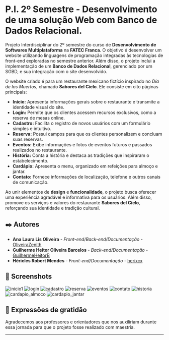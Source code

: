 # P.I. 2º Semestre - Desenvolvimento de uma solução Web com Banco de Dados Relacional.


Projeto Interdisciplinar do 2º semestre do curso de **Desenvolvimento de Softwares Multiplataforma** na **FATEC Franca**. O objetivo é desenvolver um website utilizando linguagens de programação integradas às tecnologias de front-end exploradas no semestre anterior. Além disso, o projeto inclui a implementação de um **Banco de Dados Relacional**, gerenciado por um SGBD, e sua integração com o site desenvolvido.  

O website criado é para um restaurante mexicano fictício inspirado no *Día de los Muertos*, chamado **Sabores del Cielo**. Ele consiste em oito páginas principais:  

- **Início:** Apresenta informações gerais sobre o restaurante e transmite a identidade visual do site.  
- **Login:** Permite que os clientes acessem recursos exclusivos, como a reserva de mesas online.  
- **Cadastro:** Facilita o registro de novos usuários com um formulário simples e intuitivo.  
- **Reserva:** Possui campos para que os clientes personalizem e concluam suas reservas.  
- **Eventos:** Exibe informações e fotos de eventos futuros e passados realizados no restaurante.  
- **História:** Conta a história e destaca as tradições que inspiraram o estabelecimento.  
- **Cardápio:** Apresenta o menu, organizado em refeições para almoço e jantar.  
- **Contato:** Fornece informações de localização, telefone e outros canais de comunicação.  

Ao unir elementos de **design** e **funcionalidade**, o projeto busca oferecer uma experiência agradável e informativa para os usuários. Além disso, promove os serviços e valores do restaurante **Sabores del Cielo**, reforçando sua identidade e tradição cultural.  


## ✒️ Autores


* **Ana Laura Lis Oliveira** - *Front-end/Back-end/Documentação* - [OliveiraZenith](https://github.com/OliveiraZenith)
* **Guilherme Heitor Oliveira Barcelos** - *Back-end/Documentação* - [GuilhermeHeitorB](https://github.com/GuilhermeHeitorB)
* **Héricles Robert Mendes** - *Front-end/Documentação* - [herixcx](https://github.com/herixcx)


## 📸 Screenshots

![início1](https://github.com/user-attachments/assets/a2517d90-46e1-49cc-94b3-70b7e55db767)
![login](https://github.com/user-attachments/assets/89078ed0-44ff-40b2-b5fa-184ab1450595)
![cadastro](https://github.com/user-attachments/assets/2a97b058-7426-49c9-9f73-5f3edb33b54a)
![reserva](https://github.com/user-attachments/assets/0f77d7d1-d41b-424c-9bdc-26ab1de3bc1f)
![eventos](https://github.com/user-attachments/assets/3da771fd-90f3-4d62-80b6-703906f7e630)
![contato](https://github.com/user-attachments/assets/e308c14f-393f-48d2-a831-69bb1b7f62a7)
![historia](https://github.com/user-attachments/assets/0d09355b-0d8f-417e-90f1-83ba29a3de5a)
![cardapio_almoco](https://github.com/user-attachments/assets/79cc5333-83c0-4457-ba94-46f1191e15c7)
![cardapio_jantar](https://github.com/user-attachments/assets/35ba422b-f55a-4a12-91ab-7be3f0529177)





## 🎁 Expressões de gratidão

Agradecemos aos professores e orientadores que nos auxiliriam durante essa jornada para que o projeto fosse realizado com maestria.


---
